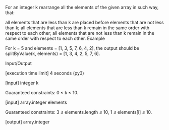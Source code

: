 For an integer k rearrange all the elements of the given array in such way, that:

all elements that are less than k are placed before elements that are not less than k;
all elements that are less than k remain in the same order with respect to each other;
all elements that are not less than k remain in the same order with respect to each other.
Example

For k = 5 and elements = [1, 3, 5, 7, 6, 4, 2], the output should be
splitByValue(k, elements) = [1, 3, 4, 2, 5, 7, 6].

Input/Output

[execution time limit] 4 seconds (py3)

[input] integer k

Guaranteed constraints:
0 ≤ k ≤ 10.

[input] array.integer elements

Guaranteed constraints:
3 ≤ elements.length ≤ 10,
1 ≤ elements[i] ≤ 10.

[output] array.integer
